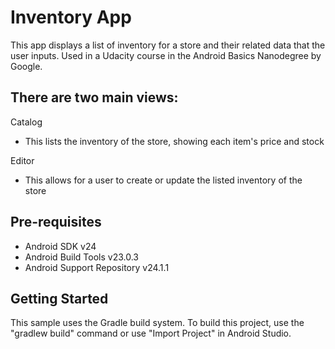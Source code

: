 Inventory App
===================================

This app displays a list of inventory for a store and their related data that the user inputs.
Used in a Udacity course in the Android Basics Nanodegree by Google.

## There are two main views:
Catalog
* This lists the inventory of the store, showing each item's price and stock

Editor
* This allows for a user to create or update the listed inventory of the store

Pre-requisites
--------------

- Android SDK v24
- Android Build Tools v23.0.3
- Android Support Repository v24.1.1

Getting Started
---------------

This sample uses the Gradle build system. To build this project, use the
"gradlew build" command or use "Import Project" in Android Studio.